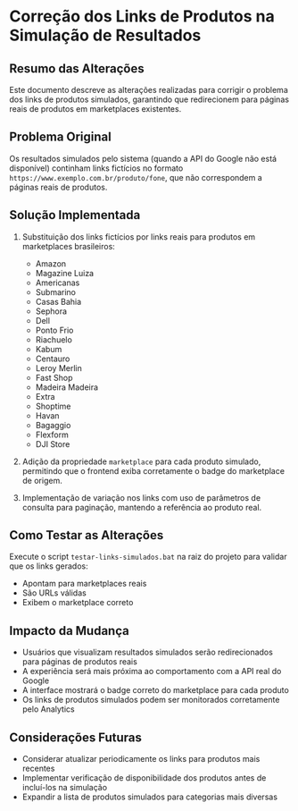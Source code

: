 # Correção dos Links de Produtos na Simulação de Resultados

## Resumo das Alterações

Este documento descreve as alterações realizadas para corrigir o problema dos links de produtos simulados, garantindo que redirecionem para páginas reais de produtos em marketplaces existentes.

## Problema Original

Os resultados simulados pelo sistema (quando a API do Google não está disponível) continham links fictícios no formato `https://www.exemplo.com.br/produto/fone`, que não correspondem a páginas reais de produtos.

## Solução Implementada

1. Substituição dos links fictícios por links reais para produtos em marketplaces brasileiros:
   - Amazon
   - Magazine Luiza
   - Americanas
   - Submarino
   - Casas Bahia
   - Sephora
   - Dell
   - Ponto Frio
   - Riachuelo
   - Kabum
   - Centauro
   - Leroy Merlin
   - Fast Shop
   - Madeira Madeira
   - Extra
   - Shoptime
   - Havan
   - Bagaggio
   - Flexform
   - DJI Store

2. Adição da propriedade `marketplace` para cada produto simulado, permitindo que o frontend exiba corretamente o badge do marketplace de origem.

3. Implementação de variação nos links com uso de parâmetros de consulta para paginação, mantendo a referência ao produto real.

## Como Testar as Alterações

Execute o script `testar-links-simulados.bat` na raiz do projeto para validar que os links gerados:
- Apontam para marketplaces reais
- São URLs válidas
- Exibem o marketplace correto

## Impacto da Mudança

- Usuários que visualizam resultados simulados serão redirecionados para páginas de produtos reais
- A experiência será mais próxima ao comportamento com a API real do Google
- A interface mostrará o badge correto do marketplace para cada produto
- Os links de produtos simulados podem ser monitorados corretamente pelo Analytics

## Considerações Futuras

- Considerar atualizar periodicamente os links para produtos mais recentes
- Implementar verificação de disponibilidade dos produtos antes de incluí-los na simulação
- Expandir a lista de produtos simulados para categorias mais diversas

